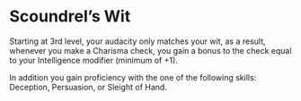 # Scoundrel’s Wit

Starting at 3rd level, your audacity only matches your wit, as a result, whenever you make a Charisma check, you gain a bonus to the check equal to your Intelligence modifier (minimum of +1).

In addition you gain proficiency with the one of the following skills: Deception, Persuasion, or Sleight of Hand.